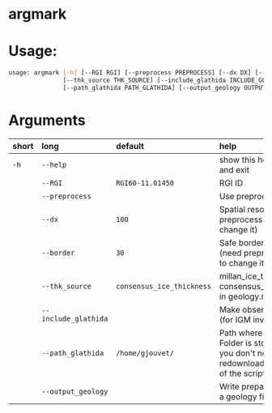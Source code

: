 
argmark
=======

# Usage:


```bash
usage: argmark [-h] [--RGI RGI] [--preprocess PREPROCESS] [--dx DX] [--border BORDER]
               [--thk_source THK_SOURCE] [--include_glathida INCLUDE_GLATHIDA]
               [--path_glathida PATH_GLATHIDA] [--output_geology OUTPUT_GEOLOGY]

```
# Arguments

|short|long|default|help|
| :--- | :--- | :--- | :--- |
|`-h`|`--help`||show this help message and exit|
||`--RGI`|`RGI60-11.01450`|RGI ID|
||`--preprocess`||Use preprocessing|
||`--dx`|`100`|Spatial resolution (need preprocess false to change it)|
||`--border`|`30`|Safe border margin  (need preprocess false to change it)|
||`--thk_source`|`consensus_ice_thickness`|millan_ice_thickness or consensus_ice_thickness in geology.nc|
||`--include_glathida`||Make observation file (for IGM inverse)|
||`--path_glathida`|`/home/gjouvet/`|Path where the Glathida Folder is store, so that you don't need               to redownload it at any use of the script|
||`--output_geology`||Write prepared data into a geology file|
